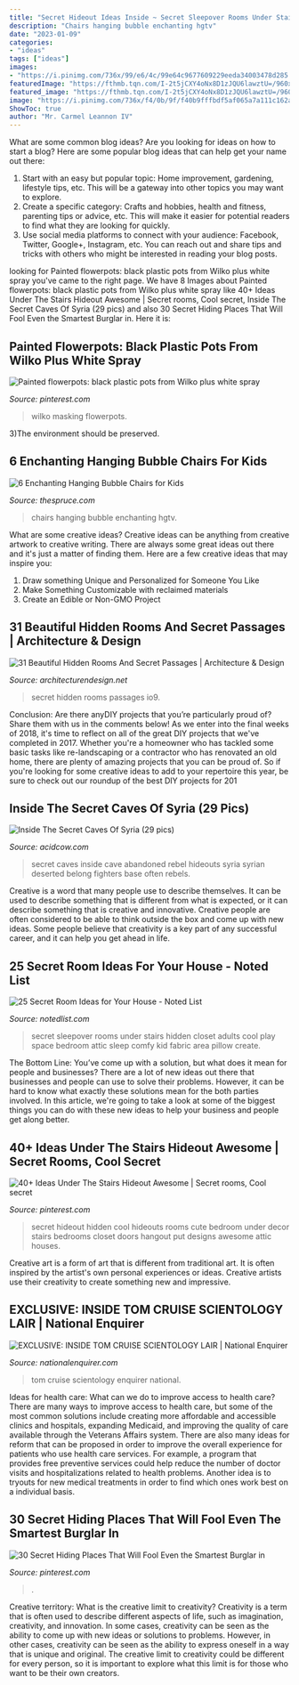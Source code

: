 ```yaml
---
title: "Secret Hideout Ideas Inside ~ Secret Sleepover Rooms Under Stairs Hidden Closet Adults Cool Play Space Bedroom Attic Sleep Comfy Kid Fabric Area Pillow Create"
description: "Chairs hanging bubble enchanting hgtv"
date: "2023-01-09"
categories:
- "ideas"
tags: ["ideas"]
images:
- "https://i.pinimg.com/736x/99/e6/4c/99e64c9677609229eeda34003478d285.jpg"
featuredImage: "https://fthmb.tqn.com/I-2t5jCXY4oNx8D1zJQU6lawztU=/960x0/filters:no_upscale()/image1_cover-56a52b895f9b58b7d0db3a0a.jpg"
featured_image: "https://fthmb.tqn.com/I-2t5jCXY4oNx8D1zJQU6lawztU=/960x0/filters:no_upscale()/image1_cover-56a52b895f9b58b7d0db3a0a.jpg"
image: "https://i.pinimg.com/736x/f4/0b/9f/f40b9fffbdf5af065a7a111c162a5aa8.jpg"
ShowToc: true
author: "Mr. Carmel Leannon IV"
---
```



What are some common blog ideas?
Are you looking for ideas on how to start a blog? Here are some popular blog ideas that can help get your name out there: 
1. Start with an easy but popular topic: Home improvement, gardening, lifestyle tips, etc. This will be a gateway into other topics you may want to explore.
2. Create a specific category: Crafts and hobbies, health and fitness, parenting tips or advice, etc. This will make it easier for potential readers to find what they are looking for quickly.
3. Use social media platforms to connect with your audience: Facebook, Twitter, Google+, Instagram, etc. You can reach out and share tips and tricks with others who might be interested in reading your blog posts.

	

		
looking for Painted flowerpots: black plastic pots from Wilko plus white spray you've came to the right page. We have 8 Images about Painted flowerpots: black plastic pots from Wilko plus white spray like 40+ Ideas Under The Stairs Hideout Awesome | Secret rooms, Cool secret, Inside The Secret Caves Of Syria (29 pics) and also 30 Secret Hiding Places That Will Fool Even the Smartest Burglar in. Here it is:
		
    
## Painted Flowerpots: Black Plastic Pots From Wilko Plus White Spray

<img loading=lazy src="https://i.pinimg.com/736x/f4/0b/9f/f40b9fffbdf5af065a7a111c162a5aa8.jpg" onerror="this.onerror=null;this.src='https://tse2.mm.bing.net/th?id=OIP.w57QOVSeAlwHxpyNkJENIgHaNK&amp;pid=15.1';" alt="Painted flowerpots: black plastic pots from Wilko plus white spray">

_Source: pinterest.com_

>wilko masking flowerpots. 

	

3)The environment should be preserved. 

    
## 6 Enchanting Hanging Bubble Chairs For Kids

<img loading=lazy src="https://fthmb.tqn.com/I-2t5jCXY4oNx8D1zJQU6lawztU=/960x0/filters:no_upscale()/image1_cover-56a52b895f9b58b7d0db3a0a.jpg" onerror="this.onerror=null;this.src='https://tse2.mm.bing.net/th?id=OIP.lXfQWs_J0fGZpTW1JPngxQHaFA&amp;pid=15.1';" alt="6 Enchanting Hanging Bubble Chairs for Kids">

_Source: thespruce.com_

>chairs hanging bubble enchanting hgtv. 

	

What are some creative ideas?
Creative ideas can be anything from creative artwork to creative writing. There are always some great ideas out there and it's just a matter of finding them. Here are a few creative ideas that may inspire you:
1. Draw something Unique and Personalized for Someone You Like
2. Make Something Customizable with reclaimed materials
3. Create an Edible or Non-GMO Project

    
## 31 Beautiful Hidden Rooms And Secret Passages | Architecture &amp; Design

<img loading=lazy src="https://cdn.architecturendesign.net/wp-content/uploads/2014/09/672.jpg" onerror="this.onerror=null;this.src='https://tse1.mm.bing.net/th?id=OIP.MULMei4J4mm4E1S0mwD54AHaJ6&amp;pid=15.1';" alt="31 Beautiful Hidden Rooms And Secret Passages | Architecture &amp; Design">

_Source: architecturendesign.net_

>secret hidden rooms passages io9. 

	

Conclusion: Are there anyDIY projects that you’re particularly proud of? Share them with us in the comments below!
As we enter into the final weeks of 2018, it's time to reflect on all of the great DIY projects that we've completed in 2017. Whether you're a homeowner who has tackled some basic tasks like re-landscaping or a contractor who has renovated an old home, there are plenty of amazing projects that you can be proud of. So if you're looking for some creative ideas to add to your repertoire this year, be sure to check out our roundup of the best DIY projects for 201
    
## Inside The Secret Caves Of Syria (29 Pics)

<img loading=lazy src="https://cdn.acidcow.com/pics/20150325/Inside_secret_caves_13.jpg" onerror="this.onerror=null;this.src='https://tse2.mm.bing.net/th?id=OIP.UGok-iCAasMqmtt5iCeseQHaE8&amp;pid=15.1';" alt="Inside The Secret Caves Of Syria (29 pics)">

_Source: acidcow.com_

>secret caves inside cave abandoned rebel hideouts syria syrian deserted belong fighters base often rebels. 

	

Creative is a word that many people use to describe themselves. It can be used to describe something that is different from what is expected, or it can describe something that is creative and innovative. Creative people are often considered to be able to think outside the box and come up with new ideas. Some people believe that creativity is a key part of any successful career, and it can help you get ahead in life.

    
## 25 Secret Room Ideas For Your House - Noted List

<img loading=lazy src="http://notedlist.com/wp-content/uploads/2015/06/secret-room-ideas/26-secret-room-ideas.jpg" onerror="this.onerror=null;this.src='https://tse4.mm.bing.net/th?id=OIP.7W0ZgN03vePbTrxsK1AeZQHaLG&amp;pid=15.1';" alt="25 Secret Room Ideas for Your House - Noted List">

_Source: notedlist.com_

>secret sleepover rooms under stairs hidden closet adults cool play space bedroom attic sleep comfy kid fabric area pillow create. 

	

The Bottom Line: You’ve come up with a solution, but what does it mean for people and businesses?
There are a lot of new ideas out there that businesses and people can use to solve their problems. However, it can be hard to know what exactly these solutions mean for the both parties involved. In this article, we're going to take a look at some of the biggest things you can do with these new ideas to help your business and people get along better.

    
## 40+ Ideas Under The Stairs Hideout Awesome | Secret Rooms, Cool Secret

<img loading=lazy src="https://i.pinimg.com/736x/99/e6/4c/99e64c9677609229eeda34003478d285.jpg" onerror="this.onerror=null;this.src='https://tse4.mm.bing.net/th?id=OIP.7ptB3PfM8pZijkDsoWofQwAAAA&amp;pid=15.1';" alt="40+ Ideas Under The Stairs Hideout Awesome | Secret rooms, Cool secret">

_Source: pinterest.com_

>secret hideout hidden cool hideouts rooms cute bedroom under decor stairs bedrooms closet doors hangout put designs awesome attic houses. 

	

Creative art is a form of art that is different from traditional art. It is often inspired by the artist's own personal experiences or ideas. Creative artists use their creativity to create something new and impressive.

    
## EXCLUSIVE: INSIDE TOM CRUISE SCIENTOLOGY LAIR | National Enquirer

<img loading=lazy src="https://i0.heartyhosting.com/www.nationalenquirer.com/wp-content/uploads/old_neq/article_images/tom_stry_a_0.jpg?resize=1200%2C630&amp;ssl=1" onerror="this.onerror=null;this.src='https://tse3.mm.bing.net/th?id=OIP.OIuPz35kqF7wUE2icPlrbAHaD4&amp;pid=15.1';" alt="EXCLUSIVE: INSIDE TOM CRUISE SCIENTOLOGY LAIR | National Enquirer">

_Source: nationalenquirer.com_

>tom cruise scientology enquirer national. 

	

Ideas for health care: What can we do to improve access to health care?
There are many ways to improve access to health care, but some of the most common solutions include creating more affordable and accessible clinics and hospitals, expanding Medicaid, and improving the quality of care available through the Veterans Affairs system. There are also many ideas for reform that can be proposed in order to improve the overall experience for patients who use health care services. For example, a program that provides free preventive services could help reduce the number of doctor visits and hospitalizations related to health problems. Another idea is to tryouts for new medical treatments in order to find which ones work best on a individual basis.

    
## 30 Secret Hiding Places That Will Fool Even The Smartest Burglar In

<img loading=lazy src="https://i.pinimg.com/736x/2d/ff/a1/2dffa149db4f2602bd92323cb352b3e4.jpg" onerror="this.onerror=null;this.src='https://tse4.mm.bing.net/th?id=OIP.vnABCv7tPfn2stkv9W9YYAHaLH&amp;pid=15.1';" alt="30 Secret Hiding Places That Will Fool Even the Smartest Burglar in">

_Source: pinterest.com_

>. 

	

Creative territory: What is the creative limit to creativity?
Creativity is a term that is often used to describe different aspects of life, such as imagination, creativity, and innovation. In some cases, creativity can be seen as the ability to come up with new ideas or solutions to problems. However, in other cases, creativity can be seen as the ability to express oneself in a way that is unique and original. The creative limit to creativity could be different for every person, so it is important to explore what this limit is for those who want to be their own creators.


